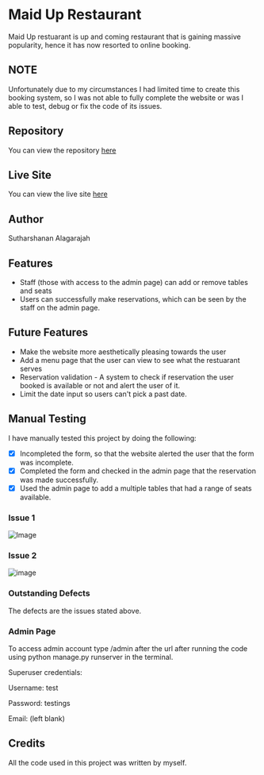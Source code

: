 # Maid Up Restaurant

Maid Up restuarant is up and coming restaurant that is gaining massive popularity, hence it has now resorted to online booking.

## NOTE
Unfortunately due to my circumstances I had limited time to create this booking system, so I was not able to fully complete the website or was I able to test, debug or fix the code of its issues.

## Repository
You can view the repository [here](https://github.com/Suth272/Maid_Up_Restaurant)

## Live Site
You can view the live site [here](https://maid-up-restuarant-6f8ec47c25b3.herokuapp.com)

## Author
Sutharshanan Alagarajah

## Features
- Staff (those with access to the admin page) can add or remove tables and seats
- Users can successfully make reservations, which can be seen by the staff on the admin page.

## Future Features
- Make the website more aesthetically pleasing towards the user
- Add a menu page that the user can view to see what the restuarant serves
- Reservation validation - A system to check if reservation the user booked is available or not and alert the user of it.
- Limit the date input so users can't pick a past date.

## Manual Testing
I have manually tested this project by doing the following:
- [x] Incompleted the form, so that the website alerted the user that the form was incomplete.
- [x] Completed the form and checked in the admin page that the reservation was made successfully.
- [x] Used the admin page to add a multiple tables that had a range of seats available.

### Issue 1
![Image](https://github.com/user-attachments/assets/c7e9d26c-ccdc-434d-8b23-dc584a93ca6d)

### Issue 2
![image](https://github.com/user-attachments/assets/491df81f-7b3a-423e-b4e8-c135b7ca0150)

### Outstanding Defects
The defects are the issues stated above.

### Admin Page
To access admin account type /admin after the url after running the code using python manage.py runserver in the terminal.

Superuser credentials:

Username: test

Password: testings

Email: (left blank)

## Credits
All the code used in this project was written by myself.
